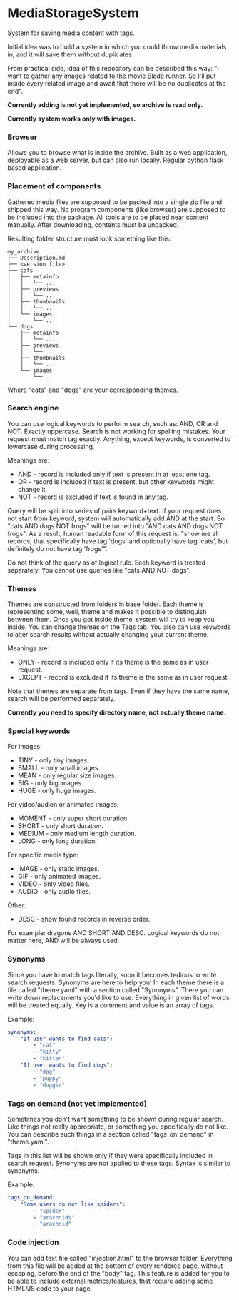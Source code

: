 # MediaStorageSystem

System for saving media content with tags.

Initial idea was to build a system in which you could throw media materials in,
and it will save them without duplicates.

From practical side, idea of this repository can be described this way:
"I want to gather any images related to the movie Blade runner. So I'll put
inside every related image and await that there will be no duplicates at the
end".

**Currently adding is not yet implemented, so archive is read only.**

**Currently system works only with images.**

### Browser

Allows you to browse what is inside the archive. Built as a web application,
deployable as a web server, but can also run locally. Regular python flask
based application.

### Placement of components

Gathered media files are supposed to be packed into a single zip file and
shipped this way. No program components (like browser) are supposed to be
included into the package. All tools are to be placed near content manually.
After downloading, contents must be unpacked.

Resulting folder structure must look something like this:

```
my_archive
├── Description.md
├── <version file>
├── cats
│   ├── metainfo
│   │   └── ...
│   ├── previews
│   │   └── ...
│   ├── thumbnails
│   │   └── ...
│   └── images
│       └── ...
└── dogs
    ├── metainfo
    │   └── ...
    ├── previews
    │   └── ...
    ├── thumbnails
    │   └── ...
    └── images
        └── ...
```

Where "cats" and "dogs" are your corresponding themes.

### Search engine

You can use logical keywords to perform search, such as: AND, OR and NOT.
Exactly uppercase. Search is not working for spelling mistakes. Your request
must match tag exactly. Anything, except keywords, is converted to lowercase
during processing.

Meanings are:

* AND - record is included only if text is present in at least one tag.
* OR - record is included if text is present, but other keywords might change
  it.
* NOT - record is excluded if text is found in any tag.

Query will be split into series of pairs keyword+text. If your request does not
start from keyword, system will automatically add AND at the start. So "cats
AND dogs NOT frogs" will be turned into "AND cats AND dogs NOT frogs". As a
result, human readable form of this request is: "show me all records, that
specifically have tag 'dogs' and optionally have tag 'cats', but definitely do
not have tag 'frogs'".

Do not think of the query as of logical rule. Each keyword is treated
separately. You cannot use queries like "cats AND NOT dogs".

### Themes

Themes are constructed from folders in base folder. 
Each theme is representing some, well, theme and makes it possible to 
distinguish between them. Once you got inside theme, system will try to keep 
you inside. You can change themes on the Tags tab. You also can use 
keywords to alter search results without actually changing your current theme.

Meanings are:

* ONLY - record is included only if its theme is the same as in user request.
* EXCEPT - record is excluded if its theme is the same as in user request. 

Note that themes are separate from tags. Even if they have the same name, 
search will be performed separately.

**Currently you need to specify directory name, not actually theme name.**

### Special keywords

For images:

* TINY - only tiny images.
* SMALL - only small images.
* MEAN - only regular size images.
* BIG - only big images.
* HUGE - only huge images.

For video/audion or animated images:

* MOMENT - only super short duration.
* SHORT - only short duration.
* MEDIUM - only medium length duration.
* LONG - only long duration.

For specific media type:

* IMAGE - only static images.
* GIF - only animated images.
* VIDEO - only video files.
* AUDIO - only audio files.

Other:

* DESC - show found records in reverse order.

For example: dragons AND SHORT AND DESC. Logical keywords do not matter here,
AND will be always used.

### Synonyms

Since you have to match tags literally, soon it becomes tedious to write search
requests. Synonyms are here to help you! In each theme there is a file called
"theme.yaml" with a section called "Synonyms". There you can write down
replacements you'd like to use. Everything in given list of words will be
treated equally. Key is a comment and value is an array of tags.

Example:

```yaml
synonyms:
    "If user wants to find cats":
        - "cat"
        - "kitty"
        - "kitten"
    "If user wants to find dogs":
        - "dog"
        - "puppy"
        - "doggie"  
```

### Tags on demand (not yet implemented)

Sometimes you don't want something to be shown during regular search. Like
things not really appropriate, or something you specifically do not like. You
can describe such things in a section called "tags_on_demand" in "theme.yaml".

Tags in this list will be shown only if they were specifically included in
search request. Synonyms are not applied to these tags. Syntax is similar to
synonyms.

Example:

```yaml
tags_on_demand:
    "Some users do not like spiders":
        - "spider"
        - "arachnids"
        - "arachnid"
```

### Code injection

You can add text file called "injection.html" to the browser folder. Everything
from this file will be added at the bottom of every rendered page, without
escaping, before the end of the "body" tag. This feature is added for you to be
able to include external metrics/features, that require adding some HTML/JS 
code to your page.


